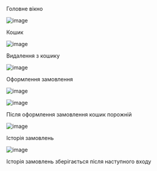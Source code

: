 Головне вікно

![image](https://github.com/user-attachments/assets/67300539-eae0-40dc-92f0-2fc58d3060aa)

Кошик

![image](https://github.com/user-attachments/assets/517bd861-afa6-4e8b-80a4-47511827b3dc)

Видалення з кошику

![image](https://github.com/user-attachments/assets/eb68db9c-25ec-4b34-801d-85815d175956)

Оформлення замовлення

![image](https://github.com/user-attachments/assets/49fe6fec-291f-4f77-b5c3-86ddcba87f7a)

![image](https://github.com/user-attachments/assets/ad4b5156-6fdd-49c4-841e-2184bd42057b)

Після оформлення замовлення кошик порожній

![image](https://github.com/user-attachments/assets/64f11ccd-674a-402c-ae5d-027a88be4a5b)

Історія замовлень

![image](https://github.com/user-attachments/assets/677620b9-7abe-4ad4-843c-067c2e21a9be)

Історія замовлень зберігається після наступного входу


